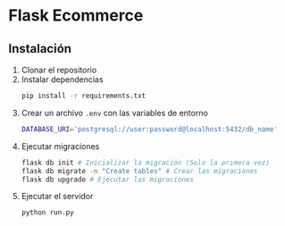 # Flask Ecommerce

## Instalación

1. Clonar el repositorio
2. Instalar dependencias
    ```bash
    pip install -r requirements.txt
    ```
3. Crear un archivo `.env` con las variables de entorno
    ```bash
    DATABASE_URI='postgresql://user:password@localhost:5432/db_name'
    ```
4. Ejecutar migraciones
    ```bash
    flask db init # Inicializar la migración (Solo la primera vez)
    flask db migrate -m "Create tables" # Crear las migraciones
    flask db upgrade # Ejecutar las migraciones
    ```
5. Ejecutar el servidor
    ```bash
    python run.py
    ```